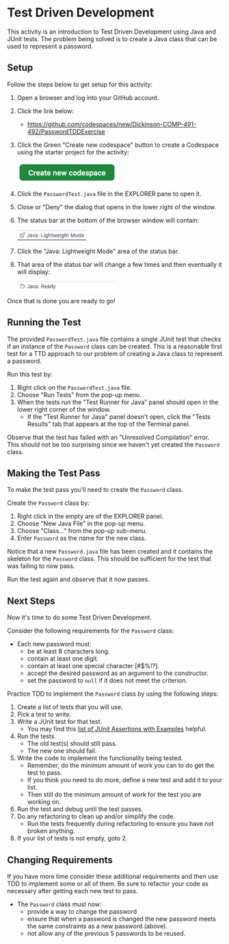 # Test Driven Development

This activity is an introduction to Test Driven Development using Java and JUnit tests.  The problem being solved is to create a Java class that can be used to represent a password.

## Setup

Follow the steps below to get setup for this activity:

1. Open a browser and log into your GitHub account.
2. Click the link below:
   - https://github.com/codespaces/new/Dickinson-COMP-491-492/PasswordTDDExercise

3. Click the Green "Create new codespace" button to create a Codespace using the starter project for the activity:

    ![Create new Codesapce](images/tdd/CreateCodespace.png)

3. Click the `PasswordTest.java` file in the EXPLORER pane to open it.

4. Close or "Deny" the dialog that opens in the lower right of the window.

5. The status bar at the bottom of the browser window will contain:

   ![Java: Lightweight Mode](images/tdd/JavaLightweightMode.png)

6. Click the "Java: Lightweight Mode" area of the status bar.

7. That area of the status bar will change a few times and then eventually it will display:

   ![Java: Ready](images/tdd/JavaReady.png)

Once that is done you are ready to go!

## Running the Test

The provided `PasswordTest.java` file contains a single JUnit test that checks if an instance of the `Password` class can be created. This is a reasonable first test for a TTD approach to our problem of creating a Java class to represent a password.

Run this test by:
1. Right click on the `PasswordTest.java` file.
2. Choose "Run Tests" from the pop-up menu.
3. When the tests run the "Test Runner for Java" panel should open in the lower right corner of the window.
   - If the "Test Runner for Java" panel doesn't open, click the "Tests Results" tab that appears at the top of the Terminal panel.

Observe that the test has failed with an "Unresolved Compilation" error.  This should not be too surprising since we haven't yet created the `Password` class.

## Making the Test Pass

To make the test pass you'll need to create the `Password` class.  

Create the `Password` class by:
1. Right click in the empty are of the EXPLORER panel.
2. Choose "New Java File" in the pop-up menu.
3. Choose "Class..." from the pop-up sub-menu.
4. Enter `Password` as the name for the new class.

Notice that a new `Password.java` file has been created and it contains the skeleton for the `Password` class.  This should be sufficient for the test that was failing to now pass.

Run the test again and observe that it now passes.

## Next Steps

Now it's time to do some Test Driven Development.  

Consider the following requirements for the `Password` class:
- Each new password must:
  - be at least 8 characters long.
  - contain at least one digit.
  - contain at least one special character [#$%!?].
  - accept the desired password as an argument to the constructor.
  - set the password to `null` if it does not meet the criterion.

Practice TDD to implement the `Password` class by using the following steps:
1. Create a list of tests that you will use.
2. Pick a test to write.
3. Write a JUnit test for that test.
   - You may find this [list of JUnit Assertions with Examples](https://github.com/junit-team/junit4/wiki/Assertions) helpful.
4. Run the tests.
   - The old test(s) should still pass.
   - The new one should fail.
5. Write the code to implement the functionality being tested.
   - Remember, do the minimum amount of work you can to do get the test to pass.
   - If you think you need to do more, define a new test and add it to your list.
   - Then still do the minimum amount of work for the test you are working on.
6. Run the test and debug until the test passes.
7. Do any refactoring to clean up and/or simplify the code.
   - Run the tests frequently during refactoring to ensure you have not broken anything.
8. If your list of tests is not empty, goto 2.

## Changing Requirements

If you have more time consider these additional requirements and then use TDD to implement some or all of them. Be sure to refactor your code as necessary after getting each new test to pass.

- The `Password` class must now:
  - provide a way to change the password
  - ensure that when a password is changed the new password meets the same constraints as a new password (above).
  - not allow any of the previous 5 passwords to be reused.